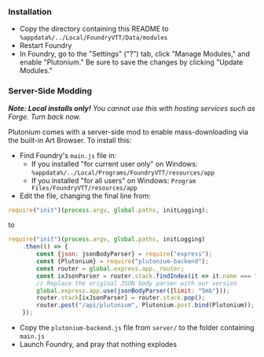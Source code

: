 ### Installation

- Copy the directory containing this README to `%appdata%/../Local/FoundryVTT/Data/modules`
- Restart Foundry
- In Foundry, go to the "Settings" ("?") tab, click "Manage Modules," and enable "Plutonium." Be sure to save the changes by clicking "Update Modules."

### Server-Side Modding

_**Note: Local installs only!** You cannot use this with hosting services such as Forge. Turn back now._

Plutonium comes with a server-side mod to enable mass-downloading via the built-in Art Browser. To install this:

- Find Foundry's `main.js` file in:
   - If you installed "for current user only" on Windows: `%appdata%/../Local/Programs/FoundryVTT/resources/app`
   - If you installed "for all users" on Windows: `Program Files/FoundryVTT/resources/app`
- Edit the file, changing the final line from:
```js
require("init")(process.argv, global.paths, initLogging);
```

to

```js
require("init")(process.argv, global.paths, initLogging)
	.then(() => {
		const {json: jsonBodyParser} = require("express");
		const {Plutonium} = require("plutonium-backend");
		const router = global.express.app._router;
		const ixJsonParser = router.stack.findIndex(it => it.name === "jsonParser");
		// Replace the original JSON body parser with our version
		global.express.app.use(jsonBodyParser({limit: "5mb"}));
		router.stack[ixJsonParser] = router.stack.pop();
		router.post("/api/plutonium", Plutonium.post.bind(Plutonium));
	});
```
- Copy the `plutonium-backend.js` file from `server/` to the folder containing `main.js`
- Launch Foundry, and pray that nothing explodes
